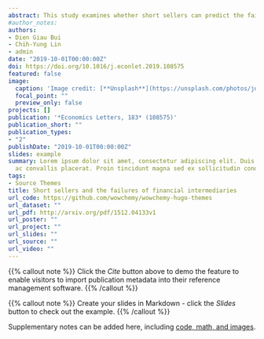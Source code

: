 ```yaml
---
abstract: This study examines whether short sellers can predict the failures of financial intermediaries. The sample consists of 2,457 financial intermediaries from 1990 to 2016. First, we show that short interest is positively correlated to the failures of financial intermediaries. Second, we construct two measures of abnormal short interest before a failure and find robust evidence that this interest is positively correlated to the failures. Our empirical results confirm that short sellers do predict the failures in financial intermediaries. Therefore, the trading information from short sellers could be a vital resource for the government to prevent the occurrence of financial instability.
#author_notes:
authors:
- Dien Giau Bui 
- Chih-Yung Lin
- admin
date: "2019-10-01T00:00:00Z"
doi: https://doi.org/10.1016/j.econlet.2019.108575
featured: false
image:
  caption: 'Image credit: [**Unsplash**](https://unsplash.com/photos/jdD8gXaTZsc)'
  focal_point: ""
  preview_only: false
projects: []
publication: '*Economics Letters, 183* (108575)'
publication_short: ""
publication_types:
- "2"
publishDate: "2019-10-01T00:00:00Z"
slides: example
summary: Lorem ipsum dolor sit amet, consectetur adipiscing elit. Duis posuere tellus
  ac convallis placerat. Proin tincidunt magna sed ex sollicitudin condimentum.
tags:
- Source Themes
title: Short sellers and the failures of financial intermediaries
url_code: https://github.com/wowchemy/wowchemy-hugo-themes
url_dataset: ""
url_pdf: http://arxiv.org/pdf/1512.04133v1
url_poster: ""
url_project: ""
url_slides: ""
url_source: ""
url_video: ""
---
```


{{% callout note %}}
Click the *Cite* button above to demo the feature to enable visitors to import publication metadata into their reference management software.
{{% /callout %}}

{{% callout note %}}
Create your slides in Markdown - click the *Slides* button to check out the example.
{{% /callout %}}

Supplementary notes can be added here, including [code, math, and images](https://wowchemy.com/docs/writing-markdown-latex/).
